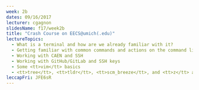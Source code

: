 ```yaml
---
week: 2b
dates: 09/16/2017
lecturer: cgagnon
slidesName: f17/week2b
title: "Crash Course on EECS@umich(.edu)"
lectureTopics:
  - What is a terminal and how are we already familiar with it?
  - Getting familiar with common commands and actions on the command line
  - Working with CAEN and SSH
  - Working with GitHub/GitLab and SSH keys
  - Some <tt>vim</tt> basics
  - <tt>tree</tt>, <tt>tldr</tt>, <tt>scm_breeze</tt>, and <tt>z</tt> as some useful tools
leccapFri: JFE6sR
---
```

